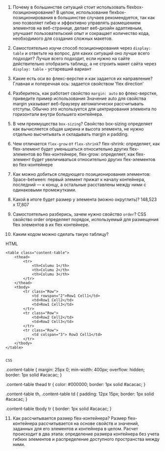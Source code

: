 1. Почему в большинстве ситуаций стоит использовать flexbox-позиционирование?
   В целом, использование flexbox-позиционирования в большинстве случаев рекомендуется, так как оно позволяет гибко и эффективно управлять размешением элементов на веб-странице, делает веб-дизайн адаптивным, улучшает пользовательский опыт и сокращает количество кода, необходимого для создания сложных макетов.

2. Самостоятельно изучи способ позиционирования через `display: table` и ответьте на вопрос, для каких ситуаций оно лучше всего подходит?
   Лучше всего подходит, если нужно на сайте действительно отобразить таблицу, а не строить макет сайта через `display: table` - устаревший вариант

3. Какие есть оси во флекс-верстке и как задается их направление?
   Главная и поперечная ось: задается свойством 'flex direction'

4. Разберитесь, как работает свойство `margin: auto` во флекс-верстке, приведите пример использования
   Значение auto для свойства margin указывает веб-браузеру автоматически рассчитывать отступы. Обычно это используется для центрирования элемента по горизонтали внутри большего контейнера.

5. В чем преимущества `box-sizing`?
   Свойство box-sizing определяет как вычисляется общая ширина и высота элемента, не нужно отдельно высчитывать и складывать margin и padding.

6. Чем отличается `flex-grow` от `flex-shrink`?
   flex-shrink: определяет, как flex-элемент будет уменьшаться относительно других flex-элементов во flex-контейнере,
   flex-grow: определяет, как flex-элемент будет увеличиваться относительно других flex-элементов во flex-контейнере

7. Как можно добиться следующего позиционирования элементов:
   Space-between: первый элемент прижат к началу контейнера, последний — к концу, а остальные расставлены между ними с одинаковыми промежутками.

8. Какой в итоге будет размер у элемента (можно округлить)?
   148,523 х 17,807

9. Самостоятельно разберись, зачем нужно свойство `order`?
   CSS свойство order определяет порядок, используемый для размещения flex элементов в их flex контейнере.

10. Каким кодом можно сделать такую таблицу?

HTML

    <table class="content-table">
        <thead>
            <tr>
                <th>Columu 1</th>
                <th>Columu 2</th>
                <th>Columu 3</th>
            </tr>
        </thead>
        <tbody>
            <tr class="Row">
                <td rowspan="2">Row1 Cell1</td>
                <td>Row1 Cell2</td>
                <td>Row1 Cell3</td>
            </tr>
            <tr class="Row">
                <td>Row2 Cell2</td>
                <td>Row2 Cell3</td>
            </tr>
            <tr class="Row">
                <td colspan="3"> Row3 Cell1</td>
            </tr>
        </tbody>
    </table>


    CSS

.content-table {
margin: 25px 0;
min-width: 400px;
overflow: hidden;
border: 1px solid #acacac;
}

.content-table thead tr {
color: #000000;
border: 1px solid #acacac;
}

.content-table th,
.content-table td {
padding: 12px 15px;
border: 1px solid #acacac;
}

.content-table tbody tr {
border: 1px solid #acacac;
}

11. Как рассчитывается размер flex-контейнера?
    Размер flex-контейнера рассчитывается на основе свойств и значений, заданных для его элементов и контейнера в целом. Расчет происходит в два этапа: определение размера контейнера без учета гибких элементов и распределение доступного пространства между ними.
